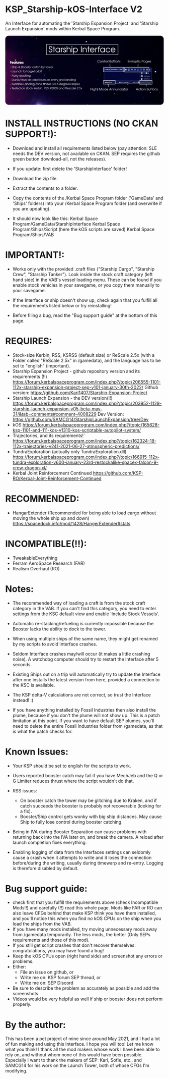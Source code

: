 # KSP_Starship-kOS-Interface V2
An Interface for automating the 'Starship Expansion Project' and 'Starship Launch Expansion' mods within Kerbal Space Program.


![Alt text](/Infographic.png)


# INSTALL INSTRUCTIONS (NO CKAN SUPPORT!):
- Download and install all requirements listed below (pay attention: SLE needs the DEV version, not available on CKAN. SEP requires the github green button download-all, not the releases).

- If you update: first delete the 'StarshipInterface' folder!

- Download the zip file.

- Extract the contents to a folder.

- Copy the contents of the /Kerbal Space Program folder ('GameData' and 'Ships' folders) into your /Kerbal Space Program folder (and overwrite if you are updating).

- It should now look like this:
    Kerbal Space Program/GameData/StarshipInterface
    Kerbal Space Program/Ships/Script  (here the kOS scripts are saved)
    Kerbal Space Program/Ships/VAB


# IMPORTANT!:
- Works only with the provided .craft files ("Starship Cargo", "Starship Crew", "Starship Tanker"). Look inside the stock craft category (left hand side) in the VAB's vessel loading menu. These can be found if you enable stock vehicles in your savegame, or you copy them manually to your savegame.

- If the Interface or ship doesn't show up, check again that you fulfill all the requirements listed below or try reinstalling!

- Before filing a bug, read the "Bug support guide" at the bottom of this page.

# REQUIRES:
- Stock-size Kerbin, RSS, KSRSS (default size) or ReScale 2.5x (with a Folder called "ReScale 2.5x" in /gamedata), and the language has to be set to "english" (important).
- Starship Expansion Project - github repository version and its requirements (!!)
    https://forum.kerbalspaceprogram.com/index.php?/topic/206555-1101-112x-starship-expansion-project-sep-v101-january-30th-2022/
    Github version: https://github.com/Kari1407/Starship-Expansion-Project
- Starship Launch Expansion - the DEV version(!!)
    https://forum.kerbalspaceprogram.com/index.php?/topic/203952-1129-starship-launch-expansion-v05-beta-may-31/&tab=comments#comment-4008229
    Dev Version: https://github.com/SAMCG14/StarshipLaunchExpansion/tree/Dev
- kOS
    https://forum.kerbalspaceprogram.com/index.php?/topic/165628-ksp-1101-and-111-kos-v1310-kos-scriptable-autopilot-system/
- Trajectories, and its requirements!`
    https://forum.kerbalspaceprogram.com/index.php?/topic/162324-18-112x-trajectories-v241-2021-06-27-atmospheric-predictions/
- TundraExploration (actually only TundraExploration.dll)
    https://forum.kerbalspaceprogram.com/index.php?/topic/166915-112x-tundra-exploration-v600-january-23rd-restockalike-spacex-falcon-9-crew-dragon-xl/
- Kerbal Joint Reinforcement Continued
    https://github.com/KSP-RO/Kerbal-Joint-Reinforcement-Continued

# RECOMMENDED:
- HangarExtender (Recommended for being able to load cargo without moving the whole ship up and down)
    https://spacedock.info/mod/1428/HangerExtender#stats

# INCOMPATIBLE(!!):
- TweakableEverything
- Ferram AeroSpace Research (FAR)
- Realism Overhaul (RO)


# Notes:
- The recommended way of loading a craft is from the stock craft category in the VAB. If you can't find this category, you need to enter settings from the KSC default view and enable 'Include Stock Vessels'.

- Automatic re-stacking/refueling is currently impossible because the Booster lacks the ability to dock to the tower.

- When using multiple ships of the same name, they might get renamed by my scripts to avoid Interface crashes.

- Seldom Interface crashes may/will occur (it makes a little crashing noise). A watchdog computer should try to restart the Interface after 5 seconds.

- Existing Ships out on a trip will automatically try to update the Interface after one installs the latest version from here, provided a connection to the KSC is available.

- The KSP delta-V calculations are not correct, so trust the Interface instead! :)

- If you have anything installed by Fossil Industries then also install the plume, because if you don't the plume will not show up. This is a patch limitation at this point. If you want to have default SEP plumes, you'll need to delete the entire Fossil Industries folder from /gamedata, as that is what the patch checks for.


# Known Issues:
- Your KSP should be set to english for the scripts to work.

- Users reported booster catch may fail if you have MechJeb and the Q or G Limiter reduces thrust where the script wouldn't do that.

- RSS issues:
    - On booster catch the tower may be glitching due to Kraken, and if catch succeeds the booster is probably not recoverable (looking for a fix).
    - Booster/Ship control gets wonky with big ship distances. May cause Ship to fully lose control during booster catching.

- Being in IVA during Booster Separation can cause problems with returning back into the IVA later on, and break the camera. A reload after launch completion fixes everything.

- Enabling logging of data from the Interfaces settings can seldomly cause a crash when it attempts to write and it loses the connection before/during the writing, usually during timewarp and re-entry. Logging is therefore disabled by default.



# Bug support guide:
- check first that you fulfill the requirements above (check Incompatible Mods!!) and carefully (!!) read this whole page. Mods like FAR or RO can also leave CFGs behind that make KSP think you have them installed, and you'll notice this when you find no kOS CPUs on the ship when you load the ships from the VAB.
- If you have many mods installed, try moving unnecessary mods away from /gamedata temporarily. The less mods, the better (Only SEPs requirements and those of this mod).
- If you still get script crashes that don't recover themselves: congratulations, you may have found a bug!
- Keep the kOS CPUs open (right hand side) and screenshot any errors or problems.
- Either:
    - File an issue on github, or
    - Write me on: KSP forum SEP thread, or
    - Write me on: SEP Discord
- Be sure to describe the problem as accurately as possible and add the screenshots.
- Videos would be very helpful as well if ship or booster does not perform properly.



# By the author:
This has been a pet project of mine since around May 2021, and I had a lot of fun making and using this Interface. I hope you will too! Let me know what you think! I thank all the mod makers whose work I have been able to rely on, and without whom none of this would have been possible. Especially I want to thank the makers of SEP: Kari, Sofie, etc.. and SAMCG14 for his work on the Launch Tower, both of whose CFGs I'm modifying.
